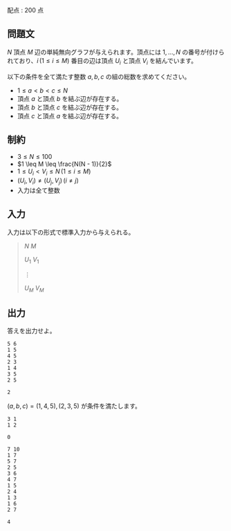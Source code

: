 配点 : $200$ 点

## 問題文

$N$ 頂点 $M$ 辺の単純無向グラフが与えられます。頂点には $1, \dots, N$ の番号が付けられており、$i \, (1 \leq i \leq M)$ 番目の辺は頂点 $U_i$ と頂点 $V_i$ を結んでいます。

以下の条件を全て満たす整数 $a, b, c$ の組の総数を求めてください。

- $1 \leq a \lt b \lt c \leq N$
- 頂点 $a$ と頂点 $b$ を結ぶ辺が存在する。
- 頂点 $b$ と頂点 $c$ を結ぶ辺が存在する。
- 頂点 $c$ と頂点 $a$ を結ぶ辺が存在する。

## 制約

- $3 \leq N \leq 100$
- $1 \leq M \leq \frac{N(N - 1)}{2}$
- $1 \leq U_i \lt V_i \leq N \, (1 \leq i \leq M)$
- $(U_i, V_i) \neq (U_j, V_j) \, (i \neq j)$
- 入力は全て整数

## 入力

入力は以下の形式で標準入力から与えられる。

> $N$ $M$
> 
> $U_1$ $V_1$
> 
> $\vdots$
> 
> $U_M$ $V_M$

## 出力

答えを出力せよ。

```input1
5 6
1 5
4 5
2 3
1 4
3 5
2 5
```

```output1
2
```

$(a, b, c) = (1, 4, 5), (2, 3, 5)$ が条件を満たします。

```input2
3 1
1 2
```

```output2
0
```

```input3
7 10
1 7
5 7
2 5
3 6
4 7
1 5
2 4
1 3
1 6
2 7
```

```output3
4
```
